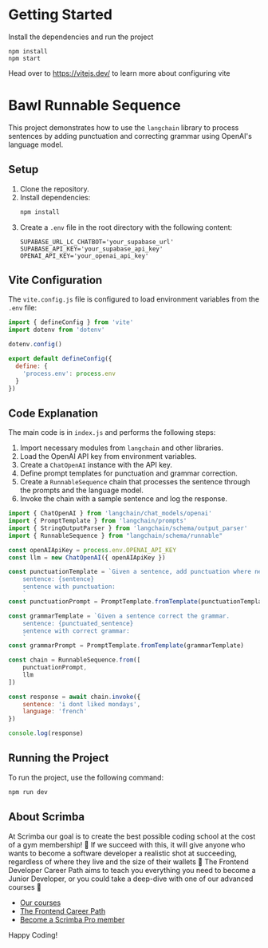 # Getting Started
Install the dependencies and run the project
```
npm install
npm start
```

Head over to https://vitejs.dev/ to learn more about configuring vite

# Bawl Runnable Sequence

This project demonstrates how to use the `langchain` library to process sentences by adding punctuation and correcting grammar using OpenAI's language model.

## Setup

1. Clone the repository.
2. Install dependencies:
    ```bash
    npm install
    ```
3. Create a `.env` file in the root directory with the following content:
    ```plaintext
    SUPABASE_URL_LC_CHATBOT='your_supabase_url'
    SUPABASE_API_KEY='your_supabase_api_key'
    OPENAI_API_KEY='your_openai_api_key'
    ```

## Vite Configuration

The `vite.config.js` file is configured to load environment variables from the `.env` file:
```javascript
import { defineConfig } from 'vite'
import dotenv from 'dotenv'

dotenv.config()

export default defineConfig({
  define: {
    'process.env': process.env
  }
})
```

## Code Explanation

The main code is in `index.js` and performs the following steps:

1. Import necessary modules from `langchain` and other libraries.
2. Load the OpenAI API key from environment variables.
3. Create a `ChatOpenAI` instance with the API key.
4. Define prompt templates for punctuation and grammar correction.
5. Create a `RunnableSequence` chain that processes the sentence through the prompts and the language model.
6. Invoke the chain with a sample sentence and log the response.

```javascript
import { ChatOpenAI } from 'langchain/chat_models/openai'
import { PromptTemplate } from 'langchain/prompts'
import { StringOutputParser } from 'langchain/schema/output_parser'
import { RunnableSequence } from "langchain/schema/runnable"

const openAIApiKey = process.env.OPENAI_API_KEY
const llm = new ChatOpenAI({ openAIApiKey })

const punctuationTemplate = `Given a sentence, add punctuation where needed. 
    sentence: {sentence}
    sentence with punctuation:  
    `
const punctuationPrompt = PromptTemplate.fromTemplate(punctuationTemplate)

const grammarTemplate = `Given a sentence correct the grammar.
    sentence: {punctuated_sentence}
    sentence with correct grammar: 
    `
const grammarPrompt = PromptTemplate.fromTemplate(grammarTemplate)

const chain = RunnableSequence.from([
    punctuationPrompt,
    llm
])

const response = await chain.invoke({
    sentence: 'i dont liked mondays',
    language: 'french'
})

console.log(response)
```

## Running the Project

To run the project, use the following command:
```bash
npm run dev
```

## About Scrimba

At Scrimba our goal is to create the best possible coding school at the cost of a gym membership! 💜
If we succeed with this, it will give anyone who wants to become a software developer a realistic shot at succeeding, regardless of where they live and the size of their wallets 🎉
The Frontend Developer Career Path aims to teach you everything you need to become a Junior Developer, or you could take a deep-dive with one of our advanced courses 🚀

- [Our courses](https://scrimba.com/allcourses)
- [The Frontend Career Path](https://scrimba.com/learn/frontend)
- [Become a Scrimba Pro member](https://scrimba.com/pricing)

Happy Coding!